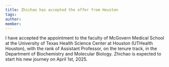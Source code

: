 ```yaml
---
title: Zhichao has accepted the offer from Houston
tags:
author: 
member: 
---
```


I have accepted the appointment to the faculty of McGovern Medical School at the University of Texas Health Science Center at Houston (UTHealth Houston), with the rank of Assistant Professor, on the tenure track, in the Department of Biochemistry and Molecular Biology. Zhichao is expected to start his new journey on April 1st, 2025.
